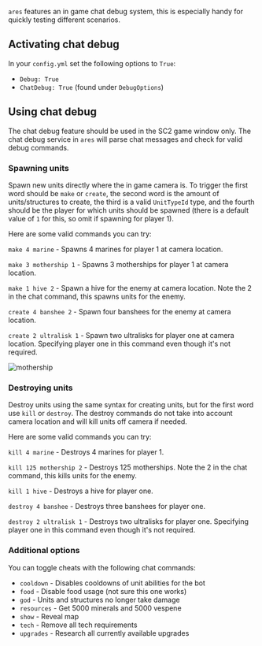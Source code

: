 `ares` features an in game chat debug system, this is especially handy for quickly testing different scenarios.

## Activating chat debug
In your `config.yml` set the following options to `True`:<br/>

 * `Debug: True`
 * `ChatDebug: True` (found under `DebugOptions`)

## Using chat debug
The chat debug feature should be used in the SC2 game window only.
The chat debug service in `ares` will parse chat messages
and check for valid debug commands.

### Spawning units
Spawn new units directly where the in game camera is.
To trigger the first word should be `make` or `create`, the second word is the amount of units/structures 
to create,
the third is a valid `UnitTypeId` type, and the fourth should be the player for which units should be spawned 
(there is a default value of `1` for this, so omit if spawning for player 1).

Here are some valid commands you can try:

`make 4 marine` - Spawns 4 marines for player 1 at camera location.<br/>

`make 3 mothership 1` - Spawns 3 motherships for player 1 at camera location. <br/>

`make 1 hive 2` - Spawn a hive for the enemy at camera location. Note
the 2 in the chat command, this spawns units for the enemy. <br/>

`create 4 banshee 2` - Spawn four banshees for the enemy at camera location. <br/>

`create 2 ultralisk 1` - Spawn two ultralisks for player one at camera location. Specifying player one in
this command even though it's not required.

![mothership](https://github.com/user-attachments/assets/4b9bb602-d05d-419a-86b3-53215c4de555)

### Destroying units
Destroy units using the same syntax for creating units, but for the first word use
`kill` or `destroy`. The destroy commands do not take into account camera location
and will kill units off camera if needed.

Here are some valid commands you can try:

`kill 4 marine` - Destroys 4 marines for player 1.<br/>

`kill 125 mothership 2` - Destroys 125 motherships. Note
the 2 in the chat command, this kills units for the enemy. <br/>

`kill 1 hive` - Destroys a hive for player one. <br/>

`destroy 4 banshee` - Destroys three banshees for player one. <br/>

`destroy 2 ultralisk 1` - Destroys two ultralisks for player one. Specifying player one in
this command even though it's not required.

### Additional options
You can toggle cheats with the following chat commands:

* `cooldown` - Disables cooldowns of unit abilities for the bot
* `food` - Disable food usage (not sure this one works)
* `god` - Units and structures no longer take damage
* `resources` - Get 5000 minerals and 5000 vespene
* `show` - Reveal map
* `tech` - Remove all tech requirements
* `upgrades` - Research all currently available upgrades

